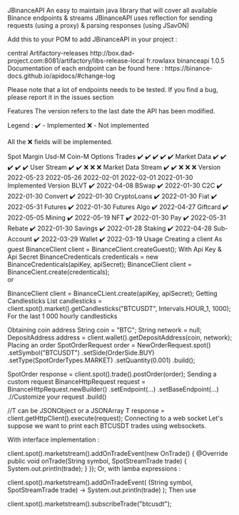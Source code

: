 JBinanceAPI
An easy to maintain java library that will cover all available Binance endpoints & streams
JBinanceAPI uses reflection for sending requests (using a proxy) & parsing responses (using JSavON)

Add this to your POM to add JBinanceAPI in your project :

<repositories>
	<repository>
		<id>central</id>
		<name>Artifactory-releases</name>
		<url>http://box.dad-project.com:8081/artifactory/libs-release-local</url>
	</repository>
</repositories>
<dependencies>
	<dependency>
		<groupId>fr.rowlaxx</groupId>
		<artifactId>binanceapi</artifactId>
		<version>1.0.5</version>
	</dependency>
</dependencies>
Documentation of each endpoint can be found here :
https://binance-docs.github.io/apidocs/#change-log

Please note that a lot of endpoints needs to be tested. If you find a bug, please report it in the issues section

Features
The version refers to the last date the API has been modified.

Legend :
✔️ - Implemented
❌ - Not implemented

All the ❌ fields will be implemented.

Spot	Margin	Usd-M	Coin-M	Options
Trades	✔️	✔️	✔️	✔️	✔️
Market Data	✔️	✔️	✔️	✔️	✔️
User Stream	✔️	✔️	❌	❌	❌
Market Data Stream	✔️	✔️	❌	❌	❌
Version	2022-05-23	2022-05-26	2022-02-01	2022-02-01	2022-01-30
Implemented	Version
BLVT	✔️	2022-04-08
BSwap	✔️	2022-01-30
C2C	✔️	2022-01-30
Convert	✔️	2022-01-30
CryptoLoans	✔️	2022-01-30
Fiat	✔️	2022-05-31
Futures	✔️	2022-01-30
Futures Algo	✔️	2022-04-27
Giftcard	✔️	2022-05-05
Mining	✔️	2022-05-19
NFT	✔️	2022-01-30
Pay	✔️	2022-05-31
Rebate	✔️	2022-01-30
Savings	✔️	2022-01-28
Staking	✔️	2022-04-28
Sub-Account	✔️	2022-03-29
Wallet	✔️	2022-03-19
Usage
Creating a client
As guest
BinanceClient client = BinanceClient.createGuest();
With Api Key & Api Secret
BinanceCredenticals credenticals = new BinanceCredenticals(apiKey, apiSecret);
BinanceClient client = BinanceCient.create(credenticals);  
or

BinanceClient client = BinanceCLient.create(apiKey, apiSecret);
Getting Candlesticks
List<BasicCandlestick> candlesticks = client.spot().market().getCandlesticks("BTCUSDT", Intervals.HOUR_1, 1000);
For the last 1 000 hourly candlesticks

Obtaining coin address
String coin = "BTC";
String network = null;
DepositAddress address = client.wallet().getDepositAddress(coin, network);
Placing an order
SpotOrderRequest order = NewOrderRequest.spot()
        .setSymbol("BTCUSDT")
        .setSide(OrderSide.BUY)
        .setType(SpotOrderTypes.MARKET)
        .setQuantity(0.001)
        .build();

SpotOrder response = client.spot().trade().postOrder(order);
Sending a custom request
BinanceHttpRequest request = BinanceHttpRequest.newBuilder()
        .setEndpoint(...)
        .setBaseEndpoint(...)
        .//Customize your request
        .build()
  
//T can be JSONObject or a JSONArray
T response = client.getHttpClient().execute(request);
Connecting to a web socket
Let's suppose we want to print each BTCUSDT trades using websockets.

With interface implementation :

client.spot().marketstream().addOnTradeEvent(new OnTrade() {
	@Override
	public void onTrade(String symbol, SpotStreamTrade trade) {
		System.out.println(trade);
	}
});
Or, with lamba expressions :

client.spot().marketstream().addOnTradeEvent( (String symbol, SpotStreamTrade trade) -> System.out.println(trade) );
Then use

client.spot().marketstream().subscribeTrade("btcusdt");
